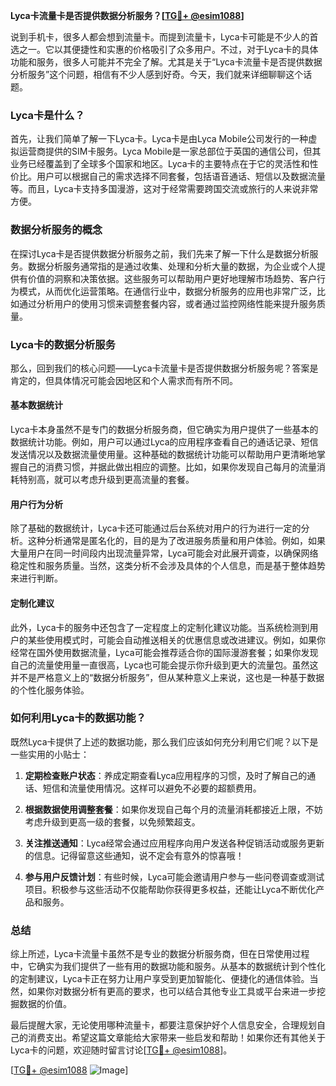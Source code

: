**Lyca卡流量卡是否提供数据分析服务？[[TG💪+ @esim1088](https://t.me/s/esim1088)]**

说到手机卡，很多人都会想到流量卡。而提到流量卡，Lyca卡可能是不少人的首选之一。它以其便捷性和实惠的价格吸引了众多用户。不过，对于Lyca卡的具体功能和服务，很多人可能并不完全了解。尤其是关于“Lyca卡流量卡是否提供数据分析服务”这个问题，相信有不少人感到好奇。今天，我们就来详细聊聊这个话题。

### Lyca卡是什么？

首先，让我们简单了解一下Lyca卡。Lyca卡是由Lyca Mobile公司发行的一种虚拟运营商提供的SIM卡服务。Lyca Mobile是一家总部位于英国的通信公司，但其业务已经覆盖到了全球多个国家和地区。Lyca卡的主要特点在于它的灵活性和性价比。用户可以根据自己的需求选择不同套餐，包括语音通话、短信以及数据流量等。而且，Lyca卡支持多国漫游，这对于经常需要跨国交流或旅行的人来说非常方便。

### 数据分析服务的概念

在探讨Lyca卡是否提供数据分析服务之前，我们先来了解一下什么是数据分析服务。数据分析服务通常指的是通过收集、处理和分析大量的数据，为企业或个人提供有价值的洞察和决策依据。这些服务可以帮助用户更好地理解市场趋势、客户行为模式，从而优化运营策略。在通信行业中，数据分析服务的应用也非常广泛，比如通过分析用户的使用习惯来调整套餐内容，或者通过监控网络性能来提升服务质量。

### Lyca卡的数据分析服务

那么，回到我们的核心问题——Lyca卡流量卡是否提供数据分析服务呢？答案是肯定的，但具体情况可能会因地区和个人需求而有所不同。

#### 基本数据统计

Lyca卡本身虽然不是专门的数据分析服务商，但它确实为用户提供了一些基本的数据统计功能。例如，用户可以通过Lyca的应用程序查看自己的通话记录、短信发送情况以及数据流量使用量。这种基础的数据统计功能可以帮助用户更清晰地掌握自己的消费习惯，并据此做出相应的调整。比如，如果你发现自己每月的流量消耗特别高，就可以考虑升级到更高流量的套餐。

#### 用户行为分析

除了基础的数据统计，Lyca卡还可能通过后台系统对用户的行为进行一定的分析。这种分析通常是匿名化的，目的是为了改进服务质量和用户体验。例如，如果大量用户在同一时间段内出现流量异常，Lyca可能会对此展开调查，以确保网络稳定性和服务质量。当然，这类分析不会涉及具体的个人信息，而是基于整体趋势来进行判断。

#### 定制化建议

此外，Lyca卡的服务中还包含了一定程度上的定制化建议功能。当系统检测到用户的某些使用模式时，可能会自动推送相关的优惠信息或改进建议。例如，如果你经常在国外使用数据流量，Lyca可能会推荐适合你的国际漫游套餐；如果你发现自己的流量使用量一直很高，Lyca也可能会提示你升级到更大的流量包。虽然这并不是严格意义上的“数据分析服务”，但从某种意义上来说，这也是一种基于数据的个性化服务体验。

### 如何利用Lyca卡的数据功能？

既然Lyca卡提供了上述的数据功能，那么我们应该如何充分利用它们呢？以下是一些实用的小贴士：

1. **定期检查账户状态**：养成定期查看Lyca应用程序的习惯，及时了解自己的通话、短信和流量使用情况。这样可以避免不必要的超额费用。
   
2. **根据数据使用调整套餐**：如果你发现自己每个月的流量消耗都接近上限，不妨考虑升级到更高一级的套餐，以免频繁超支。

3. **关注推送通知**：Lyca经常会通过应用程序向用户发送各种促销活动或服务更新的信息。记得留意这些通知，说不定会有意外的惊喜哦！

4. **参与用户反馈计划**：有些时候，Lyca可能会邀请用户参与一些问卷调查或测试项目。积极参与这些活动不仅能帮助你获得更多权益，还能让Lyca不断优化产品和服务。

### 总结

综上所述，Lyca卡流量卡虽然不是专业的数据分析服务商，但在日常使用过程中，它确实为我们提供了一些有用的数据功能和服务。从基本的数据统计到个性化的定制建议，Lyca卡正在努力让用户享受到更加智能化、便捷化的通信体验。当然，如果你对数据分析有更高的要求，也可以结合其他专业工具或平台来进一步挖掘数据的价值。

最后提醒大家，无论使用哪种流量卡，都要注意保护好个人信息安全，合理规划自己的消费支出。希望这篇文章能给大家带来一些启发和帮助！如果你还有其他关于Lyca卡的问题，欢迎随时留言讨论[[TG💪+ @esim1088](https://t.me/s/esim1088)]。

[[TG💪+ @esim1088](https://t.me/s/esim1088) ![Image](https://i.postimg.cc/4NQfJmqS/Snipaste-2025-05-13-00-14-12.png)]